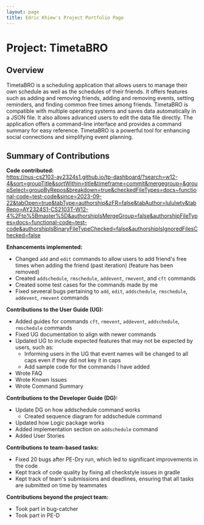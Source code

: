 ```yaml
---
layout: page
title: Edric Khiew's Project Portfolio Page
---
```


# Project: TimetaBRO

## Overview
TimetaBRO is a scheduling application that allows users to manage their own schedule as well as the schedules of their friends. It offers features such as adding and removing friends, adding and removing events, setting reminders, and finding common free times among friends. TimetaBRO is compatible with multiple operating systems and saves data automatically in a JSON file. It also allows advanced users to edit the data file directly. The application offers a command-line interface and provides a command summary for easy reference. TimetaBRO is a powerful tool for enhancing social connections and simplifying event planning.

## Summary of Contributions

**Code contributed:** \
https://nus-cs2103-ay2324s1.github.io/tp-dashboard/?search=w12-4&sort=groupTitle&sortWithin=title&timeframe=commit&mergegroup=&groupSelect=groupByRepos&breakdown=true&checkedFileTypes=docs~functional-code~test-code&since=2023-09-22&tabOpen=true&tabType=authorship&zFR=false&tabAuthor=lululwtv&tabRepo=AY2324S1-CS2103T-W12-4%2Ftp%5Bmaster%5D&authorshipIsMergeGroup=false&authorshipFileTypes=docs~functional-code~test-code&authorshipIsBinaryFileTypeChecked=false&authorshipIsIgnoredFilesChecked=false

**Enhancements implemented:**

- Changed `add` and `edit` commands to allow users to add friend's free times when adding the friend (past iteration) (feature has been removed)
- Created `addschedule`, `rmschedule`, `addevent`, `rmevent`, and `cft` commands
- Created some test cases for the commands made by me
- Fixed seveeral bugs pertaining to `add`, `edit`, `addschedule`, `rmschedule`, `addevent`, `rmevent` commands

**Contributions to the User Guide (UG):**

- Added guides for commands `cft`, `rmevent`, `addevent`, `addschedule`, `rmschedule` commands
- Fixed UG documentation to align with newer commands
- Updated UG to include expected features that may not be expected by users, such as:
    - Informing users in the UG that event names will be changed to all caps even if they did not key it in caps
    - Add sample code for the commands I have added
- Wrote FAQ
- Wrote Known Issues
- Wrote Command Summary

**Contributions to the Developer Guide (DG):**

- Update DG on how addschedule command works
    - Created sequence diagram for addschedule command
- Updated how Logic package works
- Added implementation section on `addschedule` command
- Added User Stories

**Contributions to team-based tasks:**
- Fixed 20 bugs after PE-Dry run, which led to significant improvements in the code
- Kept track of code quality by fixing all checkstyle issues in gradle
- Kept track of team's submissions and deadlines, ensuring that all tasks are submitted on time by teammates

**Contributions beyond the project team:**

- Took part in bug-catcher
- Took part in PE-D
